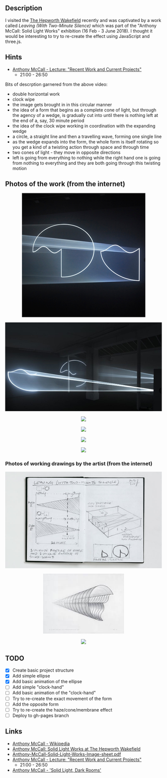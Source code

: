 ## Description

I visited the [The Hepworth Wakefield](https://hepworthwakefield.org/) recently and was captivated
by a work called _Leaving (With Two-Minute Silence)_ which was part of the "Anthony McCall: Solid Light Works" exhibition (16 Feb - 3 June 2018). I thought it would be interesting to try to re-create the effect using JavaScript and three.js.

## Hints

* [Anthony McCall - Lecture: "Recent Work and Current Projects"](https://www.youtube.com/watch?v=HvuqdpsmS-s)
    * 21:00 - 26:50

Bits of descrption garnered from the above video:    

* double horizontal work
* clock wipe
* the image gets brought in in this circular manner
* the idea of a form that begins as a complete cone of light, but through the agency of a wedge, is gradually cut into until there is nothing left at the end of a, say, 30 minute period
* the idea of the clock wipe working in coordination with the expanding wedge
* a circle, a straight line and then a travelling wave, forming one single line
* as the wedge expands into the form, the whole form is itself rotating so you get a kind of a twisting action through space and through time
* two cones of light - they move in opposite directions
* left is going from everything to nothing while the right hand one is going from nothing to everything and they are both going through this twisting motion

## Photos of the work (from the internet)

<p align="center">
  <img src="Images/54147-3.jpg">
</p>

<p align="center">
  <img src="Images/20161016063645-Anthony-McCall-Leaving-With-Two-Minute-Silence-2009-double-installation-with-sound-32-min-edition-of-3-Courtesy-Galerie-Martine-Aboucaya-Photo-Fran_ois-Doury9-1024x576.jpg">
</p>

<p align="center">
  <img src="Images/Anthony-McCall-Leaving-With-Two-Minute-Silence-2009-double-installation-with-sound-32-min-edition-of-3-Courtesy-Galerie-Martine-Aboucaya-Photo-François-Doury6-e1474556507991-1024x439.jpg">
</p>

<p align="center">
  <img src="Images/Anthony-McCall-Leaving-With-Two-Minute-Silence-2009-double-installation-with-sound-32-min-edition-of-3-Courtesy-Galerie-Martine-Aboucaya-Photo-François-Doury8-1024x683.jpg">
</p>

<p align="center">
  <img src="Images/Web-Anthony-McCall-Leaving-With-Two-Minute-Silence-2009-Photo-François-Doury2.jpg">
</p>

<p align="center">
  <img src="Images/Web-Anthony-McCall-Leaving-With-Two-Minute-Silence-2009-Photo-François-Doury3.jpg">
</p>

### Photos of working drawings by the artist (from the internet)

<p align="center">
  <img src="Images/1435064694_F_McCall.jpg">
</p>

<p align="center">
  <img src="Images/download.jpeg">
</p>

<p align="center">
  <img src="Images/Anthony-McCall-Leaving-With-Two-Minute-Silence-2006-8-Working-drawings-360-degree-turn-set-of-24-unique-works-Courtesy-Galerie-Martine-Aboucaya-Photo-François-Doury2-1024x683.jpg">
</p>

## TODO

* [x] Create basic project structure
* [x] Add simple ellipse
* [x] Add basic animation of the ellipse
* [ ] Add simple "clock-hand"
* [ ] Add basic animation of the "clock-hand"
* [ ] Try to re-create the exact movement of the form
* [ ] Add the opposite form
* [ ] Try to re-create the haze/cone/membrane effect
* [ ] Deploy to gh-pages branch

## Links

* [Anthony McCall - Wikipedia](https://en.wikipedia.org/wiki/Anthony_McCall)
* [Anthony McCall: Solid Light Works at The Hepworth Wakefield](https://www.youtube.com/watch?v=86rUPcMZ2dU)
* [Anthony-McCall-Solid-Light-Works-Image-sheet.pdf](https://s3-eu-west-1.amazonaws.com/hepworth-wakefield-live/wp-content/uploads/2017/11/08095925/Anthony-McCall-Solid-Light-Works-Image-sheet.pdf)
* [Anthony McCall - Lecture: "Recent Work and Current Projects"](https://www.youtube.com/watch?v=HvuqdpsmS-s)
    * 21:00 - 26:50
* [Anthony McCall - 'Solid Light, Dark Rooms'](https://www.youtube.com/watch?v=ufDO2EGtMmE)

